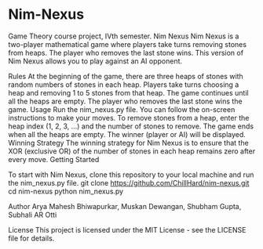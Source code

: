 # Nim-Nexus
Game Theory course project, IVth semester. 
Nim Nexus
Nim Nexus is a two-player mathematical game where players take turns removing stones from heaps. The player who removes the last stone wins. This version of Nim Nexus allows you to play against an AI opponent.

Rules
At the beginning of the game, there are three heaps of stones with random numbers of stones in each heap.
Players take turns choosing a heap and removing 1 to 5 stones from that heap.
The game continues until all the heaps are empty.
The player who removes the last stone wins the game.
Usage
Run the nim_nexus.py file.
You can follow the on-screen instructions to make your moves.
To remove stones from a heap, enter the heap index (1, 2, 3, ...) and the number of stones to remove.
The game ends when all the heaps are empty. The winner (player or AI) will be displayed.
Winning Strategy
The winning strategy for Nim Nexus is to ensure that the XOR (exclusive OR) of the number of stones in each heap remains zero after every move.
Getting Started

To start with Nim Nexus, clone this repository to your local machine and run the nim_nexus.py file.
git clone https://github.com/ChillHard/nim-nexus.git
cd nim-nexus
python nim_nexus.py

Author
Arya Mahesh Bhiwapurkar, Muskan Dewangan, Shubham Gupta, Subhali AR Otti

License
This project is licensed under the MIT License - see the LICENSE file for details.
